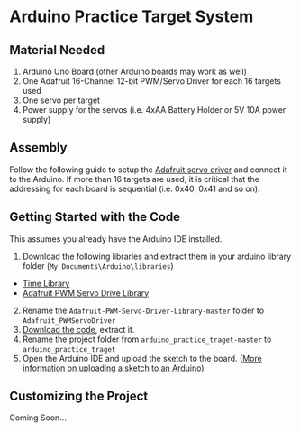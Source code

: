 Arduino Practice Target System
=======================

Material Needed
-----------

1. Arduino Uno Board (other Arduino boards may work as well)
2. One Adafruit 16-Channel 12-bit PWM/Servo Driver for each 16 targets used
3. One servo per target
4. Power supply for the servos (i.e. 4xAA Battery Holder or 5V 10A power supply)

Assembly
-----------

Follow the following guide to setup the [Adafruit servo driver](https://learn.adafruit.com/16-channel-pwm-servo-driver/overview) and connect it to the Arduino. If more than 16 targets are used, it is critical that the addressing for each board is sequential (i.e. 0x40, 0x41 and so on).


Getting Started with the Code
-----------

This assumes you already have the Arduino IDE installed.

1. Download the following libraries and extract them in your arduino library folder (`My Documents\Arduino\libraries`)
  * [Time Library](http://playground.arduino.cc/uploads/Code/Time.zip)
  * [Adafruit PWM Servo Drive Library](https://github.com/adafruit/Adafruit-PWM-Servo-Driver-Library/archive/master.zip)
2. Rename the `Adafruit-PWM-Servo-Driver-Library-master` folder to `Adafruit_PWMServoDriver`
3. [Download the code](https://github.com/9thLegionMilsim/arduino_practice_target/archive/master.zip), extract it.
4. Rename the project folder from `arduino_practice_traget-master` to `arduino_practice_traget`
5. Open the Arduino IDE and upload the sketch to the board. ([More information on uploading a sketch to an Arduino](http://www.arduino.cc/en/Main/Howto))

Customizing the Project
-----------

Coming Soon...
